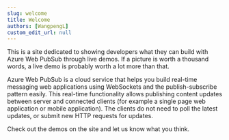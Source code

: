 ```yaml
---
slug: welcome
title: Welcome
authors: [WangpengL]
custom_edit_url: null
---
```


This is a site dedicated to showing developers what they can build with Azure Web PubSub through live demos. If a picture is worth a thousand words, a live demo is probably worth a lot more than that.

Azure Web PubSub is a cloud service that helps you build real-time messaging web applications using WebSockets and the publish-subscribe pattern easily. This real-time functionality allows publishing content updates between server and connected clients (for example a single page web application or mobile application). The clients do not need to poll the latest updates, or submit new HTTP requests for updates.

Check out the demos on the site and let us know what you think.
